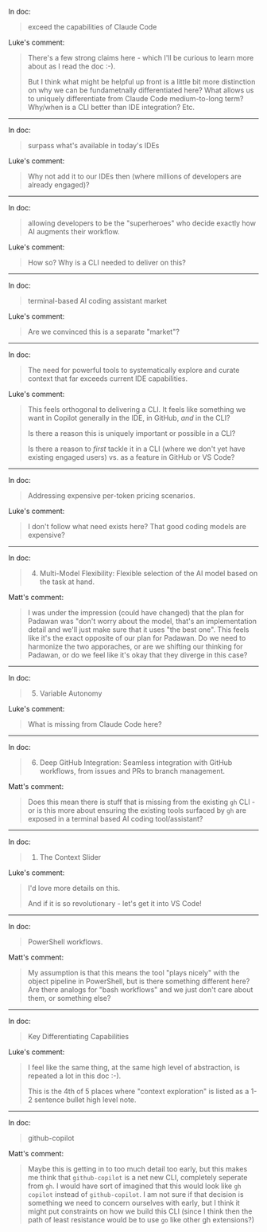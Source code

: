 In doc:
> exceed the capabilities of Claude Code 

Luke's comment:
> There's a few strong claims here - which I'll be curious to learn more about as I read the doc :-).
>
> But I think what might be helpful up front is a little bit more distinction on why we can be fundametnally differentiated here?  What allows us to uniquely differentiate from Claude Code medium-to-long term?  Why/when is a CLI better than IDE integration?  Etc.

---

In doc:
> surpass what's available in today's IDEs

Luke's comment:
> Why not add it to our IDEs then (where millions of developers are already engaged)?

---

In doc:
> allowing developers to be the "superheroes" who decide exactly how AI augments their workflow.

Luke's comment:
> How so?  Why is a CLI needed to deliver on this?

---

In doc:
> terminal-based AI coding assistant market 

Luke's comment:
> Are we convinced this is a separate "market"?  

---

In doc:
> The need for powerful tools to systematically explore and curate context that far exceeds current IDE capabilities.

Luke's comment:
> This feels orthogonal to delivering a CLI.  It feels like something we want in Copilot generally in the IDE, in GitHub, *and* in the CLI?
> 
> Is there a reason this is uniquely important or possible in a CLI? 
> 
> Is there a reason to *first* tackle it in a CLI (where we don't yet have existing engaged users) vs. as a feature in GitHub or VS Code?

---

In doc:
> Addressing expensive per-token pricing scenarios.

Luke's comment:
> I don't follow what need exists here?  That good coding models are expensive?

---

In doc:
> 4.	Multi-Model Flexibility: Flexible selection of the AI model based on the task at hand.

Matt's comment:
> I was under the impression (could have changed) that the plan for Padawan was "don't worry about the model, that's an implementation detail and we'll just make sure that it uses "the best one".  This feels like it's the exact opposite of our plan for Padawan.  Do we need to harmonize the two apporaches, or are we shifting our thinking for Padawan, or do we feel like it's okay that they diverge in this case?

---

In doc:
> 5.	Variable Autonomy

Luke's comment:
> What is missing from Claude Code here?

---

In doc:
> 6.	Deep GitHub Integration: Seamless integration with GitHub workflows, from issues and PRs to branch management.

Matt's comment:
> Does this mean there is stuff that is missing from the existing `gh` CLI - or is this more about ensuring the existing tools surfaced by `gh` are exposed in a terminal based AI coding tool/assistant?

---

In doc:
> 1.	The Context Slider

Luke's comment:
> I'd love more details on this.  
> 
> And if it is so revolutionary - let's get it into VS Code!

---

In doc:
> PowerShell workflows.

Matt's comment:
> My assumption is that this means the tool "plays nicely" with the object pipeline in PowerShell, but is there something different here?  Are there analogs for "bash workflows" and we just don't care about them, or something else?

---

In doc:
> Key Differentiating Capabilities

Luke's comment:
> I feel like the same thing, at the same high level of abstraction, is repeated a lot in this doc :-).
> 
> This is the 4th of 5 places where "context exploration" is listed as a 1-2 sentence bullet high level note.

---

In doc:
> github-copilot 

Matt's comment:
> Maybe this is getting in to too much detail too early, but this makes me think that `github-copilot` is a net new CLI, completely seperate from `gh`.  I would have sort of imagined that this would look like `gh copilot` instead of `github-copilot`.  I am not sure if that decision is something we need to concern ourselves with early, but I think it might put constraints on how we build this CLI (since I think then the path of least resistance would be to use `go` like other gh extensions?)

